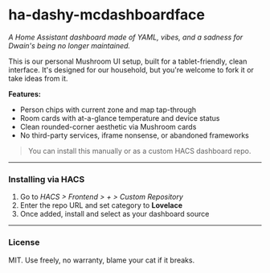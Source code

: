 # ha-dashy-mcdashboardface

*A Home Assistant dashboard made of YAML, vibes, and a sadness for Dwain's being no longer maintained.*

This is our personal Mushroom UI setup, built for a tablet-friendly, clean interface. It's designed for our household, but you're welcome to fork it or take ideas from it.

**Features:**
- Person chips with current zone and map tap-through
- Room cards with at-a-glance temperature and device status
- Clean rounded-corner aesthetic via Mushroom cards
- No third-party services, iframe nonsense, or abandoned frameworks

> You can install this manually or as a custom HACS dashboard repo.

---

### **Installing via HACS**
1. Go to *HACS > Frontend > + > Custom Repository*
2. Enter the repo URL and set category to **Lovelace**
3. Once added, install and select as your dashboard source

---

### License
MIT. Use freely, no warranty, blame your cat if it breaks.
